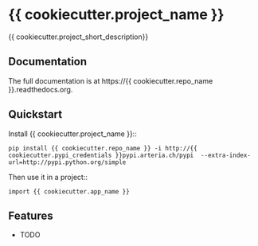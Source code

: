 # {{ cookiecutter.project_name }}

{{ cookiecutter.project_short_description}}


## Documentation

The full documentation is at https://{{ cookiecutter.repo_name }}.readthedocs.org.


## Quickstart

Install {{ cookiecutter.project_name }}::

    pip install {{ cookiecutter.repo_name }} -i http://{{ cookiecutter.pypi_credentials }}pypi.arteria.ch/pypi  --extra-index-url=http://pypi.python.org/simple

Then use it in a project::

    import {{ cookiecutter.app_name }}


## Features

* TODO